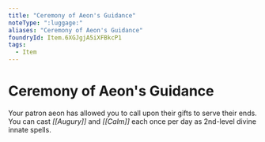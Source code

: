 ```yaml
---
title: "Ceremony of Aeon's Guidance"
noteType: ":luggage:"
aliases: "Ceremony of Aeon's Guidance"
foundryId: Item.6XGJgjA5iXFBkcP1
tags:
  - Item
---
```


# Ceremony of Aeon's Guidance

Your patron aeon has allowed you to call upon their gifts to serve their ends. You can cast _[[Augury]]_ and _[[Calm]]_ each once per day as 2nd-level divine innate spells.
